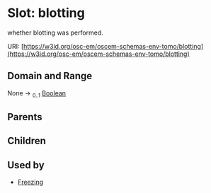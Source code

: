 
# Slot: blotting

whether blotting was performed.

URI: [https://w3id.org/osc-em/oscem-schemas-env-tomo/blotting](https://w3id.org/osc-em/oscem-schemas-env-tomo/blotting)


## Domain and Range

None &#8594;  <sub>0..1</sub> [Boolean](types/Boolean.md)

## Parents


## Children


## Used by

 * [Freezing](Freezing.md)
